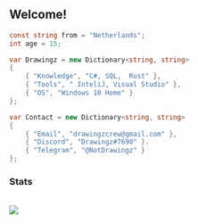 ## Welcome!
```csharp
const string from = "Netherlands";
int age = 15;

var Drawingz = new Dictionary<string, string>
{
    { "Knowledge", "C#, SQL,  Rust" },
    { "Tools", " InteliJ, Visual Studio" },
    { "OS", "Windows 10 Home" }
};

var Contact = new Dictionary<string, string>
{
    { "Email", "drawingzcrew@gmail.com" },
    { "Discord", "Drawingz#7690" }.
    { "Telegram", "@NotDrawingz" }
};
```
### Stats
<br>
<a href="https://github.com/Drawingz/Drawingz">
    <img align="center" src="https://komarev.com/ghpvc/?username=Drawingz&color=DF6D74&style=plastic&label=Profile Views"/>
</a>
